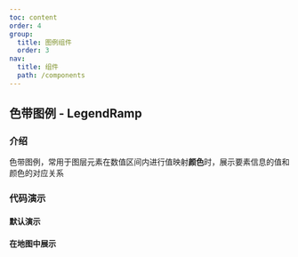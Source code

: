 ```yaml
---
toc: content
order: 4
group:
  title: 图例组件
  order: 3
nav:
  title: 组件
  path: /components
---
```


## 色带图例 - LegendRamp

### 介绍

色带图例，常用于图层元素在数值区间内进行值映射**颜色**时，展示要素信息的值和颜色的对应关系

### 代码演示

#### 默认演示

<code src="./demos/default.tsx" defaultShowCode></code>

#### 在地图中展示

<code src="./demos/map-default.tsx" compact defaultShowCode></code>

<API></API>
